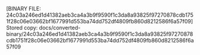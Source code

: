 [BINARY FILE: 24c03a246ed1d41382aeb3ca4a3b9f9590f1c3da8a93825f97270878cdb1751f28c06e03662bf1677991d553ba74dd752df4809fb860d8212586f6a57f09]
Stored copy: docs/converted-binary/24c03a246ed1d41382aeb3ca4a3b9f9590f1c3da8a93825f97270878cdb1751f28c06e03662bf1677991d553ba74dd752df4809fb860d8212586f6a57f09
